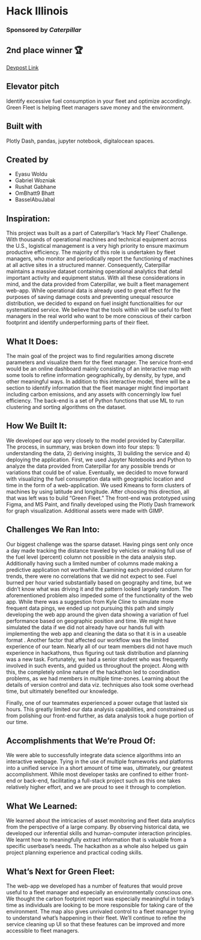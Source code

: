 # Hack Illinois 
### Sponsored by *Caterpillar*
## 2nd place winner 🏆
[Devpost Link](https://devpost.com/software/green-fleet)

## Elevator pitch
Identify excessive fuel consumption in your fleet and optimize accordingly. Green Fleet is helping fleet managers save money and the environment.

## Built with
Plotly Dash, pandas, jupyter notebook, digitalocean spaces.
## Created by
- Eyasu Woldu
- Gabriel Wozniak
- Rushat Gabhane
- OmBhatt9 Bhatt
- BasselAbuJabal

## Inspiration:
This project was built as a part of Caterpillar’s ‘Hack My Fleet’ Challenge. With thousands of operational machines and technical equipment across the U.S., logistical management is a very high priority to ensure maximum productive efficiency. The majority of this role is undertaken by fleet managers, who monitor and periodically report the functioning of machines at all active sites in a structured manner. Consequently, Caterpillar maintains a massive dataset containing operational analytics that detail important activity and equipment status.
With all these considerations in mind, and the data provided from Caterpillar, we built a fleet management web-app. While operational data is already used to great effect for the purposes of saving damage costs and preventing unequal resource distribution, we decided to expand on fuel insight functionalities for our systematized service. We believe that the tools within will be useful to fleet managers in the real world who want to be more conscious of their carbon footprint and identify underperforming parts of their fleet.

## What It Does:
The main goal of the project was to find regularities among discrete parameters and visualize them for the fleet manager. The service front-end would be an online dashboard mainly consisting of an interactive map with some tools to refine information geographically, by density, by type, and other meaningful ways. In addition to this interactive model, there will be a section to identify information that the fleet manager might find important including carbon emissions, and any assets with concerningly low fuel efficiency. The back-end is a set of Python functions that use ML to run clustering and sorting algorithms on the dataset. 
## How We Built It:

We developed our app very closely to the model provided by Caterpillar. The process, in summary, was broken down into four steps: 1) understanding the data, 2) deriving insights, 3) building the service and 4) deploying the application. First, we used Jupyter Notebooks and Python to analyze the data provided from Caterpillar for any possible trends or variations that could be of value. Eventually, we decided to move forward with visualizing the fuel consumption data with geographic location and time in the form of a web-application. We used Kmeans to form clusters of machines by using latitude and longitude. After choosing this direction, all that was left was to build “Green Fleet.” The front-end was prototyped using Figma, and MS Paint,  and finally developed using the Plotly Dash framework for graph visualization. Additional assets were made with GIMP.

## Challenges We Ran Into:
Our biggest challenge was the sparse dataset. Having pings sent only once a day made tracking the distance traveled by vehicles or making full use of the fuel level (percent) column not possible in the data analysis step. Additionally having such a limited number of columns made making a predictive application not worthwhile. Examining each provided column for trends, there were no correlations that we did not expect to see. Fuel burned per hour varied substantially based on geography and time, but we didn’t know what was driving it and the pattern looked largely random. The aforementioned problem also impeded some of the functionality of the web app. While there was a suggestion from Kyle Cline to simulate more frequent data pings, we ended up not pursuing this path and simply developing the web app around the given data showing a variation of fuel performance based on geographic position and time. We might have simulated the data if we did not already have our hands full with implementing the web app and cleaning the data so that it is in a useable format
.
Another factor that affected our workflow was the limited experience of our team. Nearly all of our team members did not have much experience in hackathons, thus figuring out task distribution and planning was a new task. Fortunately, we had a senior student who was frequently involved in such events, and guided us throughout the project. Along with this, the completely online nature of the hackathon led to coordination problems, as we had members in multiple time-zones.  Learning about the details of version control and data viz. techniques also took some overhead time, but ultimately benefited our knowledge. 

Finally, one of our teammates experienced a power outage that lasted six hours. This greatly limited our data analysis capabilities, and constrained us from polishing our front-end further, as data analysis took a huge portion of our time. 

## Accomplishments that We’re Proud Of:
We were able to successfully integrate data science algorithms into an interactive webpage. Tying in the use of multiple frameworks and platforms into a unified service in a short amount of time was, ultimately, our greatest accomplishment. While most developer tasks are confined to either front-end or back-end, facilitating a full-stack project such as this one takes relatively higher effort, and we are proud to see it through to completion.  
## What We Learned:
We learned about the intricacies of asset monitoring and fleet data analytics from the perspective of a large company. By observing historical data, we developed our inferential skills and human-computer interaction principles. We learnt how to meaningfully extract information that is valuable from a specific userbase’s needs.  The hackathon as a whole also helped us gain project planning experience and practical coding skills.

## What’s Next for Green Fleet:
The web-app we developed has a number of features that would prove useful to a fleet manager and especially an environmentally conscious one. We thought the carbon footprint report was especially meaningful in today’s time as individuals are looking to be more responsible for taking care of the environment. The map also gives unrivaled control to a fleet manager trying to understand what’s happening in their fleet. We’ll continue to refine the service cleaning up UI so that these features can be improved and more accessible to fleet managers.

